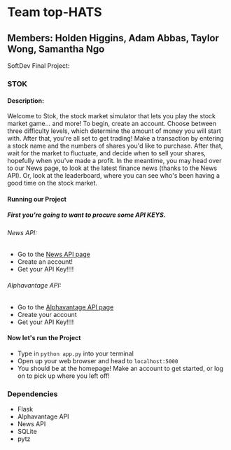 # Team top-HATS
## Members: Holden Higgins, Adam Abbas, Taylor Wong, Samantha Ngo
SoftDev Final Project:

### STOK

#### Description:
Welcome to Stok, the stock market simulator that lets you play the stock market game... and more! To begin, create an account. Choose between three difficulty levels, which determine the amount of money you will start with. After that, you're all set to get trading! Make a transaction by entering a stock name and the numbers of shares you'd like to purchase. After that, wait for the market to fluctuate, and decide when to sell your shares, hopefully when you've made a profit. In the meantime, you may head over to our News page, to look at the latest finance news (thanks to the News API). Or, look at the leaderboard, where you can see who's been having a good time on the stock market.

#### Running our Project

##### First you're going to want to procure some API KEYS.

###### News API:
* Go to the [News API page](https://newsapi.org/account)
* Create an account!
* Get your API Key!!!!

###### Alphavantage API:
* Go to the [Alphavantage API page](https://www.alphavantage.co/support/#api-key)
* Create your account
* Get your API Key!!!!


#### Now let's run the Project

* Type in `python app.py` into your terminal
* Open up your web browser and head to `localhost:5000`
* You should be at the homepage! Make an account to get started, or log on to pick up where you left off!

### Dependencies
* Flask
* Alphavantage API
* News API
* SQLite
* pytz
